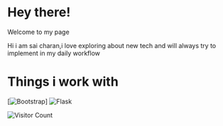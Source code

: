 # Hey there!

Welcome to my page

Hi i am sai charan,i love exploring about new tech and will always try to implement in my daily workflow

# Things i work with

[![Bootstrap](https://img.shields.io/badge/bootstrap-%23563D7C.svg?style=for-the-badge&logo=bootstrap&logoColor=white)] ![Flask](https://img.shields.io/badge/flask-%23000.svg?style=for-the-badge&logo=flask&logoColor=white)

![Visitor Count](https://komarev.com/ghpvc/?username=sai80082&style=flat-square)